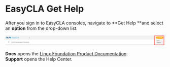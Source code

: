 # EasyCLA Get Help

After you sign in to EasyCLA consoles, navigate to **Get Help **and select an **option** from the drop-down list.

![](<../../.gitbook/assets/EascyCLA Get Help.png>)

**Docs** opens the [Linux Foundation Product Documentation](https://docs.linuxfoundation.org/lfx/easycla).\
**Support** opens the Help Center.
